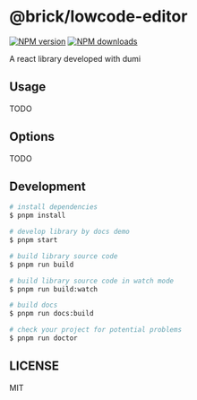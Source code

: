 # @brick/lowcode-editor

[![NPM version](https://img.shields.io/npm/v/@brick/lowcode-editor.svg?style=flat)](https://npmjs.org/package/@brick/lowcode-editor)
[![NPM downloads](http://img.shields.io/npm/dm/@brick/lowcode-editor.svg?style=flat)](https://npmjs.org/package/@brick/lowcode-editor)

A react library developed with dumi

## Usage

TODO

## Options

TODO

## Development

```bash
# install dependencies
$ pnpm install

# develop library by docs demo
$ pnpm start

# build library source code
$ pnpm run build

# build library source code in watch mode
$ pnpm run build:watch

# build docs
$ pnpm run docs:build

# check your project for potential problems
$ pnpm run doctor
```

## LICENSE

MIT
